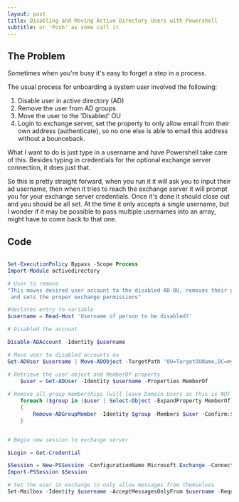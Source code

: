 ```yaml
---
layout: post
title: Disabling and Moving Active Directory Users with Powershell
subtitle: or 'Posh' as some call it 
---
```

## The Problem

Sometimes when you're busy it's easy to forget a step in a process.

The usual process for unboarding a system user involved the following:

1. Disable user in active directory (AD)
2. Remove the user from AD groups 
3. Move the user to the 'Disabled' OU
4. Login to exchange server, set the property to only allow email from their own address (authenticate), so no one
   else is able to email this address without a bounceback.  

What I want to do is just type in a username and have Powershell take care of this.  Besides typing in credentials for the 
optional exchange server connection, it does just that.
  
So this is pretty straight forward, when you run it it will ask you to input their ad username, then 
when it tries to reach the exchange server it will prompt you for your exchange server credentials.
Once it's done it should close out and you should be all set.  At the time it only accepts a single username, but I wonder if it
may be possible to pass multiple usernames into an array, might have to come back to that one.

## Code   

 
```powershell

Set-ExecutionPolicy Bypass -Scope Process
Import-Module activedirectory

# User to remove
"This moves desired user account to the disabled AD OU, removes their groups
 and sets the proper exchange permissions"

#declares entry to variable
$username = Read-Host 'Username of person to be disabled?'

# Disabled the account

Disable-ADAccount -Identity $username

# Move user to disabled accounts ou
Get-ADUser $username | Move-ADObject -TargetPath 'OU=TargetOUName,DC=mydomain,DC=com'

# Retrieve the user object and MemberOf property
	$user = Get-ADUser -Identity $username -Properties MemberOf
  
# Remove all group memberships (will leave Domain Users as this is NOT in the MemberOf property returned by Get-ADUser)
	foreach ($group in ($user | Select-Object -ExpandProperty MemberOf))
	{
		Remove-ADGroupMember -Identity $group -Members $user -Confirm:$false
	}


# Begin new session to exchange server

$Login = Get-Credential

$Session = New-PSSession -ConfigurationName Microsoft.Exchange -ConnectionUri http://servername.domain.com/PowerShell/ -Authentication Kerberos -Credential $Login
Import-PSSession $Session

# Set the user in exchange to only allow messages from themselves
Set-Mailbox -Identity $username -AcceptMessagesOnlyFrom $username -RequireSenderAuthenticationEnabled $true

```
